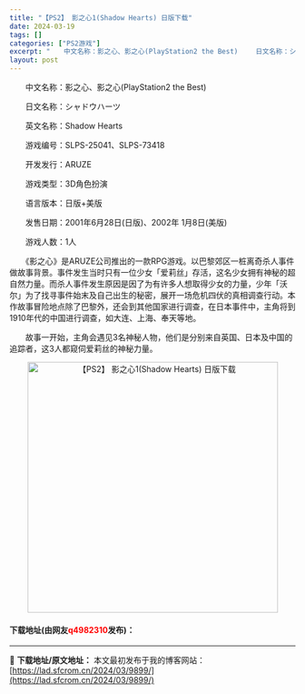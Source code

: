 ```yaml
---
title: "【PS2】 影之心1(Shadow Hearts) 日版下载"
date: 2024-03-19
tags: []
categories: ["PS2游戏"]
excerpt: "　　中文名称：影之心、影之心(PlayStation2 the Best) 　　日文名称：シャドウハーツ 　　英文名称：Shadow Hearts 　　游戏编号：SLPS-25041、SLPS-73418 　　开发发行：ARUZE 　　游戏类型：3D角色扮演 　　语言版本：日版+美版 　　发售日期：&hellip;"
layout: post
---
```


 <p>　　中文名称：影之心、影之心(PlayStation2 the Best)</p> <p>　　日文名称：シャドウハーツ</p> <p>　　英文名称：Shadow Hearts</p> <p>　　游戏编号：SLPS-25041、SLPS-73418</p> <p>　　开发发行：ARUZE</p> <p>　　游戏类型：3D角色扮演</p> <p>　　语言版本：日版+美版</p> <p>　　发售日期：2001年6月28日(日版)、2002年 1月8日(美版)</p> <p>　　游戏人数：1人</p> <p>　　《影之心》是ARUZE公司推出的一款RPG游戏。以巴黎郊区一桩离奇杀人事件做故事背景。事件发生当时只有一位少女「爱莉丝」存活，这名少女拥有神秘的超自然力量。而杀人事件发生原因是因了为有许多人想取得少女的力量，少年「沃尔」为了找寻事件始末及自己出生的秘密，展开一场危机四伏的真相调查行动。本作故事冒险地点除了巴黎外，还会到其他国家进行调查，在日本事件中，主角将到1910年代的中国进行调查，如大连、上海、奉天等地。</p> <p>　　故事一开始，主角会遇见3名神秘人物，他们是分别来自英国、日本及中国的追踪者，这3人都窥伺爱莉丝的神秘力量。</p> <p align="center"><img align="" border="0" src="https://lad.sfcrom.cn/wp-content/uploads/2024/03/20240319_65f998f1276f3.jpg" width="441" alt="【PS2】 影之心1(Shadow Hearts) 日版下载" /></p> <p><h4>下载地址(由网友<font color="red">q4982310</font>发布)：</h4></p> 

---
📖 **下载地址/原文地址：** 本文最初发布于我的博客网站：[https://lad.sfcrom.cn/2024/03/9899/](https://lad.sfcrom.cn/2024/03/9899/)
